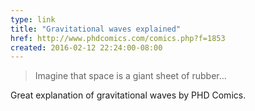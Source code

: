 ```yaml
---
type: link
title: "Gravitational waves explained"
href: http://www.phdcomics.com/comics.php?f=1853
created: 2016-02-12 22:24:00-08:00
---
```

> Imagine that space is a giant sheet of rubber...

Great explanation of gravitational waves by 
PHD Comics.
